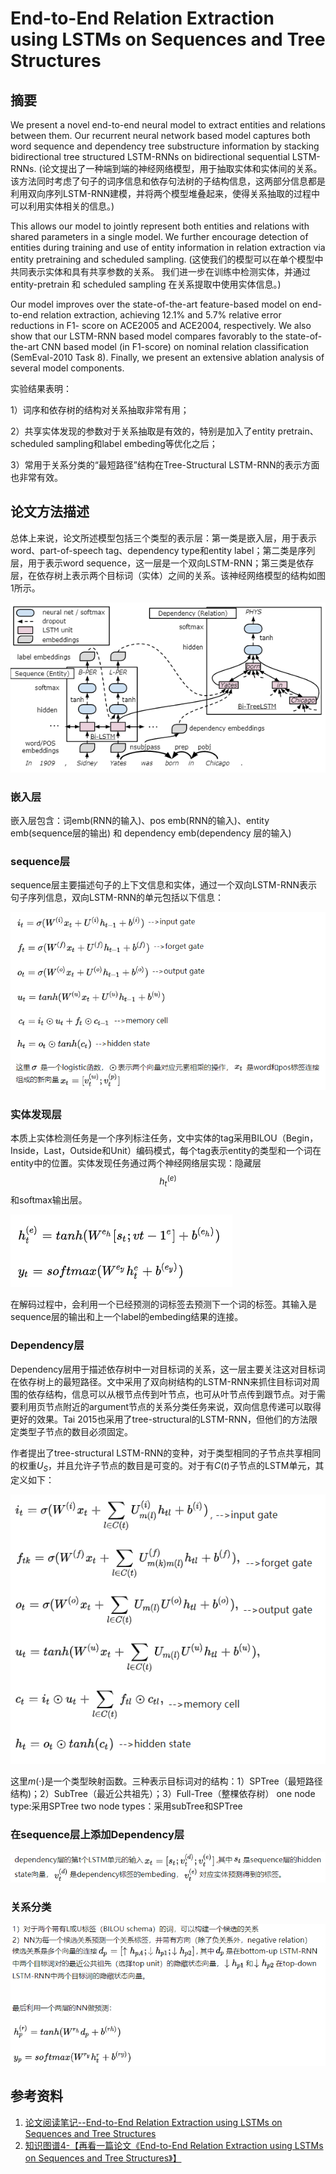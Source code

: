 # End-to-End Relation Extraction using LSTMs on Sequences and Tree Structures

## 摘要

We present a novel end-to-end neural model to extract entities and relations between them. Our recurrent neural network based model captures both word sequence and dependency tree substructure information by stacking bidirectional tree structured LSTM-RNNs on bidirectional sequential LSTM-RNNs. (论文提出了一种端到端的神经网络模型，用于抽取实体和实体间的关系。该方法同时考虑了句子的词序信息和依存句法树的子结构信息，这两部分信息都是利用双向序列LSTM-RNN建模，并将两个模型堆叠起来，使得关系抽取的过程中可以利用实体相关的信息。)

This allows our model to jointly represent both entities and relations with shared parameters in a single model. We further encourage detection of entities during training and use of entity information in relation extraction via entity pretraining and scheduled sampling. (这使我们的模型可以在单个模型中共同表示实体和具有共享参数的关系。 我们进一步在训练中检测实体，并通过 entity-pretrain 和 scheduled sampling 在关系提取中使用实体信息。)

Our model improves over the state-of-the-art feature-based model on end-to-end relation extraction, achieving 12.1% and 5.7% relative error reductions in F1- score on ACE2005 and ACE2004, respectively. We also show that our LSTM-RNN based model compares favorably to the state-of-the-art CNN based model (in F1-score) on nominal relation classification (SemEval-2010 Task 8). Finally, we present an extensive ablation analysis of several model components.

实验结果表明：

1）词序和依存树的结构对关系抽取非常有用；

2）共享实体发现的参数对于关系抽取是有效的，特别是加入了entity pretrain、scheduled sampling和label embeding等优化之后；

3）常用于关系分类的“最短路径”结构在Tree-Structural LSTM-RNN的表示方面也非常有效。

## 论文方法描述

总体上来说，论文所述模型包括三个类型的表示层：第一类是嵌入层，用于表示word、part-of-speech tag、dependency type和entity label；第二类是序列层，用于表示word sequence，这一层是一个双向LSTM-RNN；第三类是依存层，在依存树上表示两个目标词（实体）之间的关系。该神经网络模型的结构如图1所示。

![](img/1.png)

### 嵌入层

嵌入层包含：词emb(RNN的输入)、pos emb(RNN的输入)、entity emb(sequence层的输出) 和 dependency emb(dependency 层的输入)

### sequence层

sequence层主要描述句子的上下文信息和实体，通过一个双向LSTM-RNN表示句子序列信息，双向LSTM-RNN的单元包括以下信息：

![](img/2.png)

### 实体发现层

本质上实体检测任务是一个序列标注任务，文中实体的tag采用BILOU（Begin，Inside，Last，Outside和Unit）编码模式，每个tag表示entity的类型和一个词在entity中的位置。实体发现任务通过两个神经网络层实现：隐藏层$$h_{t}^{(e)}$$和softmax输出层。

![](img/3.png)

在解码过程中，会利用一个已经预测的词标签去预测下一个词的标签。其输入是sequence层的输出和上一个label的embeding结果的连接。

### Dependency层

Dependency层用于描述依存树中一对目标词的关系，这一层主要关注这对目标词在依存树上的最短路径。文中采用了双向树结构的LSTM-RNN来抓住目标词对周围的依存结构，信息可以从根节点传到叶节点，也可从叶节点传到跟节点。对于需要利用页节点附近的argument节点的关系分类任务来说，双向信息传递可以取得更好的效果。Tai 2015也采用了tree-structural的LSTM-RNN，但他们的方法限定类型子节点的数目必须固定。

作者提出了tree-structural LSTM-RNN的变种，对于类型相同的子节点共享相同的权重$U_S$，并且允许子节点的数目是可变的。对于有$C(t)$子节点的LSTM单元，其定义如下：

![](img/4.png)

这里$m(·)$是一个类型映射函数。三种表示目标词对的结构：1）SPTree（最短路径结构)；2）SubTree（最近公共祖先）；3）Full-Tree（整棵依存树）
one node type:采用SPTree
two node types：采用subTree和SPTree

###  在sequence层上添加Dependency层

![](img/5.png)

###  关系分类

![](img/6.png)

## 参考资料

1. [论文阅读笔记--End-to-End Relation Extraction using LSTMs on Sequences and Tree Structures](https://zhuanlan.zhihu.com/p/26381714)
2. [知识图谱4-【再看一篇论文《End-to-End Relation Extraction using LSTMs on Sequences and Tree Structures》】](https://blog.csdn.net/qq_21460525/article/details/74918242)